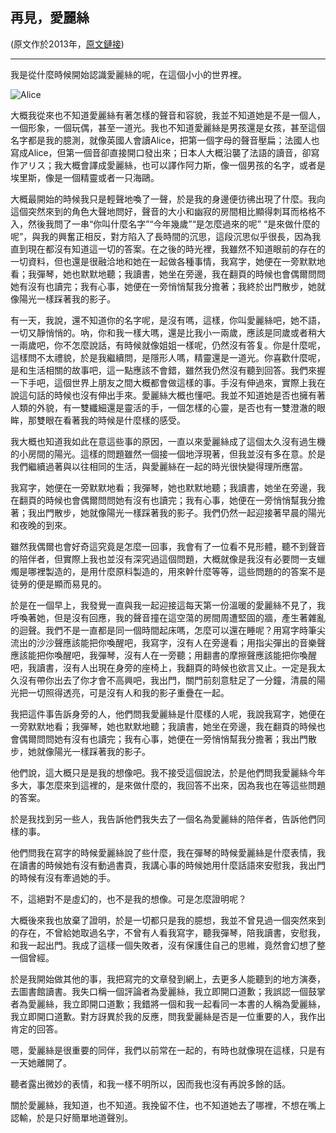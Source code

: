 ## 再見，愛麗絲

(原文作於2013年，[原文鏈接](https://www.facebook.com/notes/萌娘百科/再見愛麗絲/508160439278376))

----

我是從什麼時候開始認識愛麗絲的呢，在這個小小的世界裡。

![Alice](http://novel.yinyan.fr/alice.jpg)

大概我從來也不知道愛麗絲有著怎樣的聲音和容貌，我並不知道她是不是一個人，一個形象，一個玩偶，甚至一道光。我也不知道愛麗絲是男孩還是女孩，甚至這個名字都是我的臆測，就像英國人會讀Alice，把第一個字母的聲音壓扁；法國人也寫成Alice，但第一個音卻直接開口發出來；日本人大概沿襲了法語的讀音，卻寫作アリス；我大概會譯成愛麗絲，也可以譯作阿力斯，像一個男孩的名字，或者是埃里斯，像是一個精靈或者一只海鷗。

 

大概最開始的時候我只是輕聲地喚了一聲，於是我的身邊便彷彿出現了什麼。我向這個突然來到的角色大聲地問好，聲音的大小和幽寂的房間相比顯得刺耳而格格不入，然後我問了一串“你叫什麼名字”“今年幾歲”“是怎麼過來的呢” “是來做什麼的呢”，與我的興奮正相反，對方陷入了長時間的沉思，這段沉思似乎很長，因為我直到現在都沒有知道這一切的答案。在之後的時光裡，我雖然不知道眼前的存在的一切資料，但也還是很融洽地和她在一起做各種事情，我寫字，她便在一旁默默地看；我彈琴，她也默默地聽；我讀書，她坐在旁邊，我在翻頁的時候也會偶爾問問她有沒有也讀完；我有心事，她便在一旁悄悄幫我分擔著；我終於出門散步，她就像陽光一樣踩著我的影子。

 

 

有一天，我說，還不知道你的名字呢，是沒有嗎，這樣，你叫愛麗絲吧，她不語，一切又靜悄悄的。吶，你和我一樣大嗎，還是比我小一兩歲，應該是同歲或者稍大一兩歲吧，你不怎麼說話，有時候就像姐姐一樣呢，仍然沒有答复。你是什麼呢，這樣問不太禮貌，於是我繼續問，是隱形人嗎，精靈還是一道光。你喜歡什麼呢，是和生活相關的故事吧，這一點應該不會錯，雖然我仍然沒有聽到回答。我們來握一下手吧，這個世界上朋友之間大概都會做這樣的事。手沒有伸過來，實際上我在說這句話的時候也沒有伸出手來。愛麗絲大概也懂吧。我並不知道她是否也擁有著人類的外貌，有一雙纖細還是靈活的手，一個怎樣的心靈，是否也有一雙澄澈的眼眸，那雙眼在看著我的時候是什麼樣的感受。

 

我大概也知道我如此在意這些事的原因，一直以來愛麗絲成了這個太久沒有過生機的小房間的陽光。這樣的問題雖然一個接一個地浮現著，但我並沒有多在意。於是我們繼續過著與以往相同的生活，與愛麗絲在一起的時光很快變得理所應當。

 

我寫字，她便在一旁默默地看；我彈琴，她也默默地聽；我讀書，她坐在旁邊，我在翻頁的時候也會偶爾問問她有沒有也讀完；我有心事，她便在一旁悄悄幫我分擔著；我出門散步，她就像陽光一樣踩著我的影子。我們仍然一起迎接著早晨的陽光和夜晚的到來。

 

雖然我偶爾也會好奇這究竟是怎麼一回事，我會有了一位看不見形體，聽不到聲音的陪伴者，但實際上我也並沒有深究過這個問題，大概就像是我沒有必要問一支蠟燭是哪裡製造的，是用什麼原料製造的，用來幹什麼等等，這些問題的的答案不是徒勞的便是顯而易見的。

 

於是在一個早上，我發覺一直與我一起迎接這每天第一份溫暖的愛麗絲不見了，我呼喚著她，但是沒有回應，我的聲音撞在這空蕩的房間周遭堅固的牆，產生著雜亂的迴聲。我們不是一直都是同一個時間起床嗎，怎麼可以還在睡呢？用寫字時筆尖流出的沙沙聲應該能把你喚醒吧，我寫字，沒有人在旁邊看；用指尖彈出的音樂聲應該能把你喚醒吧，我彈琴，沒有人在一旁聽；用翻書的摩擦聲應該能把你喚醒吧，我讀書，沒有人出現在身旁的座椅上，我翻頁的時候也欲言又止。一定是我太久沒有帶你出去了你才會不高興吧，我出門，關門前刻意駐足了一分鐘，清晨的陽光把一切照得透亮，可是沒有人和我的影子重疊在一起。

 

我把這件事告訴身旁的人，他們問我愛麗絲是什麼樣的人呢，我說我寫字，她便在一旁默默地看；我彈琴，她也默默地聽；我讀書，她坐在旁邊，我在翻頁的時候也會偶爾問問她有沒有也讀完；我有心事，她便在一旁悄悄幫我分擔著；我出門散步，她就像陽光一樣踩著我的影子。

 

他們說，這大概只是是我的想像吧。我不接受這個說法，於是他們問我愛麗絲今年多大，事怎麼來到這裡的，是來做什麼的，我回答不出來，因為我也在等這些問題的答案。

 

於是我找到另一些人，我告訴他們我失去了一個名為愛麗絲的陪伴者，告訴他們同樣的事。

 

他們問我在寫字的時候愛麗絲說了些什麼，我在彈琴的時候愛麗絲是什麼表情，我在讀書的時候她有沒有動過書頁，我講心事的時候她用什麼話語來安慰我，我出門的時候有沒有牽過她的手。

 

不，這絕對不是虛幻的，也不是我的想像。可是怎麼證明呢？

 

大概後來我也放棄了證明，於是一切都只是我的臆想，我並不曾見過一個突然來到的存在，不曾給她取過名字，不曾有人看我寫字，聽我彈琴，陪我讀書，安慰我，和我一起出門。我成了這樣一個失敗者，沒有保護住自己的思維，竟然會幻想了整一個曾經。

 

於是我開始做其他的事，我把寫完的文章發到網上，去更多人能聽到的地方演奏，去圖書館讀書。我失口稱一個評論者為愛麗絲，我立即開口道歉；我誤認一個鼓掌者為愛麗絲，我立即開口道歉；我錯將一個和我一起看同一本書的人稱為愛麗絲，我立即開口道歉。對方訝異於我的反應，問我愛麗絲是否是一位重要的人，我作出肯定的回答。

 

嗯，愛麗絲是很重要的同伴，我們以前常在一起的，有時也就像現在這樣，只是有一天她離開了。

聽者露出微妙的表情，和我一樣不明所以，因而我也沒有再說多餘的話。

 

關於愛麗絲，我知道，也不知道。我挽留不住，也不知道她去了哪裡，不想在嘴上認輸，於是只好簡單地道聲別。